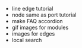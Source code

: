 - line edge tutorial
- node same as port tutorial
- make FAQ accordion
- gif images for modules
- images for edges
- local search
